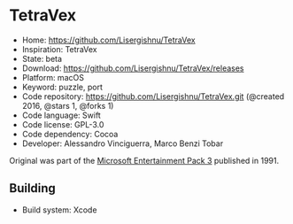 # TetraVex

- Home: https://github.com/Lisergishnu/TetraVex
- Inspiration: TetraVex
- State: beta
- Download: https://github.com/Lisergishnu/TetraVex/releases
- Platform: macOS
- Keyword: puzzle, port
- Code repository: https://github.com/Lisergishnu/TetraVex.git (@created 2016, @stars 1, @forks 1)
- Code language: Swift
- Code license: GPL-3.0
- Code dependency: Cocoa
- Developer: Alessandro Vinciguerra, Marco Benzi Tobar

Original was part of the [Microsoft Entertainment Pack 3](https://en.wikipedia.org/wiki/Microsoft_Entertainment_Pack#Microsoft_Entertainment_Pack_3) published in 1991.

## Building

- Build system: Xcode
